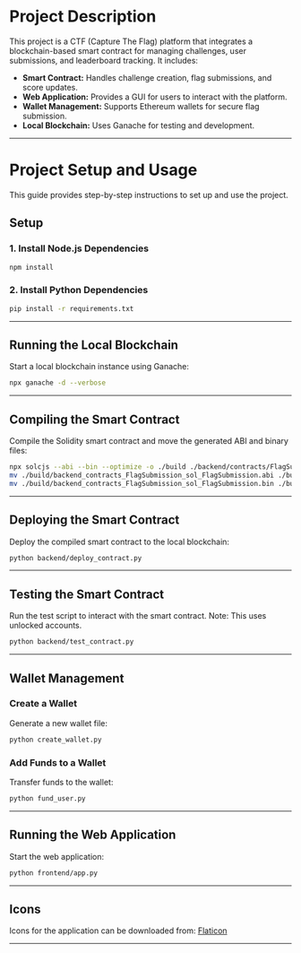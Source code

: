 # Project Description

This project is a CTF (Capture The Flag) platform that integrates a blockchain-based smart contract for managing challenges, user submissions, and leaderboard tracking. It includes:

- **Smart Contract:** Handles challenge creation, flag submissions, and score updates.
- **Web Application:** Provides a GUI for users to interact with the platform.
- **Wallet Management:** Supports Ethereum wallets for secure flag submission.
- **Local Blockchain:** Uses Ganache for testing and development.

---

# Project Setup and Usage

This guide provides step-by-step instructions to set up and use the project.

## **Setup**

### 1. Install Node.js Dependencies
```bash
npm install
```

### 2. Install Python Dependencies
```bash
pip install -r requirements.txt
```

---

## **Running the Local Blockchain**

Start a local blockchain instance using Ganache:
```bash
npx ganache -d --verbose
```

---

## **Compiling the Smart Contract**

Compile the Solidity smart contract and move the generated ABI and binary files:
```bash
npx solcjs --abi --bin --optimize -o ./build ./backend/contracts/FlagSubmission.sol && \
mv ./build/backend_contracts_FlagSubmission_sol_FlagSubmission.abi ./build/FlagSubmission.abi && \
mv ./build/backend_contracts_FlagSubmission_sol_FlagSubmission.bin ./build/FlagSubmission.bin
```

---

## **Deploying the Smart Contract**

Deploy the compiled smart contract to the local blockchain:
```bash
python backend/deploy_contract.py
```

---

## **Testing the Smart Contract**

Run the test script to interact with the smart contract. Note: This uses unlocked accounts.
```bash
python backend/test_contract.py
```

---

## **Wallet Management**

### Create a Wallet
Generate a new wallet file:
```bash
python create_wallet.py
```

### Add Funds to a Wallet
Transfer funds to the wallet:
```bash
python fund_user.py
```

---

## **Running the Web Application**

Start the web application:
```bash
python frontend/app.py
```

---

## **Icons**

Icons for the application can be downloaded from:
[Flaticon](https://www.flaticon.com/)

---

